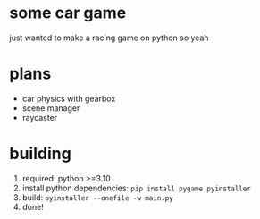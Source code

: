 # some car game
just wanted to make a racing game on python so yeah

# plans
* car physics with gearbox
* scene manager
* raycaster

# building
1. required: python >=3.10
2. install python dependencies: ```pip install pygame pyinstaller```
3. build: ```pyinstaller --onefile -w main.py```
4. done!
